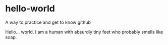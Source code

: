 # hello-world
A way to practice and get to know github

Hello... world. I am a human with absurdly tiny feet who probably smells like soap.
